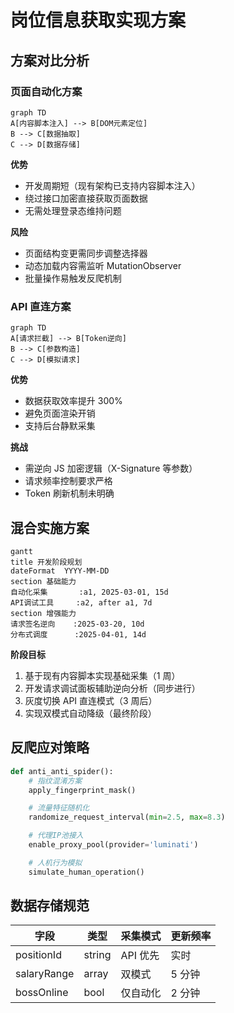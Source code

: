 # 岗位信息获取实现方案

## 方案对比分析

### 页面自动化方案

```mermaid
graph TD
A[内容脚本注入] --> B[DOM元素定位]
B --> C[数据抽取]
C --> D[数据存储]
```

**优势**

- 开发周期短（现有架构已支持内容脚本注入）
- 绕过接口加密直接获取页面数据
- 无需处理登录态维持问题

**风险**

- 页面结构变更需同步调整选择器
- 动态加载内容需监听 MutationObserver
- 批量操作易触发反爬机制

### API 直连方案

```mermaid
graph TD
A[请求拦截] --> B[Token逆向]
B --> C[参数构造]
C --> D[模拟请求]
```

**优势**

- 数据获取效率提升 300%
- 避免页面渲染开销
- 支持后台静默采集

**挑战**

- 需逆向 JS 加密逻辑（X-Signature 等参数）
- 请求频率控制要求严格
- Token 刷新机制未明确

## 混合实施方案

```mermaid
gantt
title 开发阶段规划
dateFormat  YYYY-MM-DD
section 基础能力
自动化采集       :a1, 2025-03-01, 15d
API调试工具     :a2, after a1, 7d
section 增强能力
请求签名逆向    :2025-03-20, 10d
分布式调度      :2025-04-01, 14d
```

**阶段目标**

1. 基于现有内容脚本实现基础采集（1 周）
2. 开发请求调试面板辅助逆向分析（同步进行）
3. 灰度切换 API 直连模式（3 周后）
4. 实现双模式自动降级（最终阶段）

## 反爬应对策略

```python
def anti_anti_spider():
    # 指纹混淆方案
    apply_fingerprint_mask()

    # 流量特征随机化
    randomize_request_interval(min=2.5, max=8.3)

    # 代理IP池接入
    enable_proxy_pool(provider='luminati')

    # 人机行为模拟
    simulate_human_operation()
```

## 数据存储规范

| 字段        | 类型   | 采集模式 | 更新频率 |
| ----------- | ------ | -------- | -------- |
| positionId  | string | API 优先 | 实时     |
| salaryRange | array  | 双模式   | 5 分钟   |
| bossOnline  | bool   | 仅自动化 | 2 分钟   |
